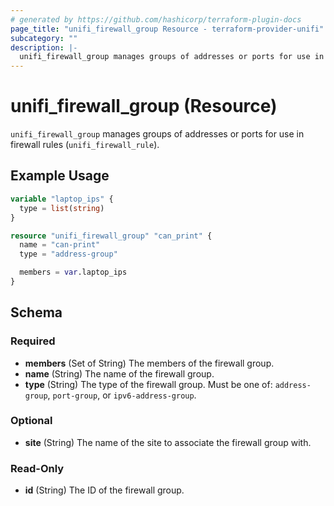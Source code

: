 ```yaml
---
# generated by https://github.com/hashicorp/terraform-plugin-docs
page_title: "unifi_firewall_group Resource - terraform-provider-unifi"
subcategory: ""
description: |-
  unifi_firewall_group manages groups of addresses or ports for use in firewall rules (unifi_firewall_rule).
---
```


# unifi_firewall_group (Resource)

`unifi_firewall_group` manages groups of addresses or ports for use in firewall rules (`unifi_firewall_rule`).

## Example Usage

```terraform
variable "laptop_ips" {
  type = list(string)
}

resource "unifi_firewall_group" "can_print" {
  name = "can-print"
  type = "address-group"

  members = var.laptop_ips
}
```

<!-- schema generated by tfplugindocs -->
## Schema

### Required

- **members** (Set of String) The members of the firewall group.
- **name** (String) The name of the firewall group.
- **type** (String) The type of the firewall group. Must be one of: `address-group`, `port-group`, or `ipv6-address-group`.

### Optional

- **site** (String) The name of the site to associate the firewall group with.

### Read-Only

- **id** (String) The ID of the firewall group.



